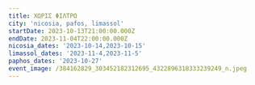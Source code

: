 ```yaml
---
title: ΧΩΡΙΣ ΦΙΛΤΡΟ
city: 'nicosia, pafos, limassol'
startDate: 2023-10-13T21:00:00.000Z
endDate: 2023-11-04T22:00:00.000Z
nicosia_dates: '2023-10-14,2023-10-15'
limassol_dates: '2023-11-4,2023-11-5'
paphos_dates: '2023-10-27'
event_image: /384162829_303452182312695_4322896318333239249_n.jpeg
---
```


